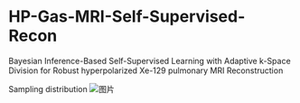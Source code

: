 # HP-Gas-MRI-Self-Supervised-Recon
Bayesian Inference-Based Self-Supervised Learning with Adaptive k-Space Division for Robust hyperpolarized Xe-129 pulmonary MRI Reconstruction

Sampling distribution
![图片](https://github.com/user-attachments/assets/b67ba293-ddb2-4302-b4e8-0b61b3d736bc)


